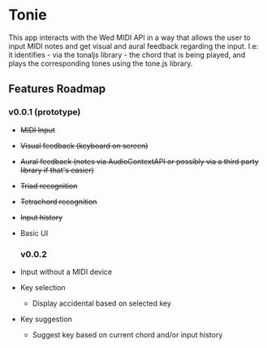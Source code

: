 # Tonie
This app interacts with the Wed MIDI API in a way that allows the user to input MIDI notes and get visual and aural feedback regarding the input. 
I.e: it identifies - via the tonaljs  library - the chord that is being played, and plays the corresponding tones using the tone.js library.

## Features Roadmap

### v0.0.1 (prototype)
- ~~MIDI Input~~
-  ~~Visual feedback (keyboard on screen)~~
- ~~Aural feedback (notes via AudioContextAPI or possibly via a third party library if that's easier)~~
- ~~Triad recognition~~
- ~~Tetrachord recognition~~
- ~~Input history~~
- Basic UI
  
  ### v0.0.2 
- Input without a MIDI device
- Key selection
  - Display accidental based on selected key
- Key suggestion
  - Suggest key based on current chord and/or input history